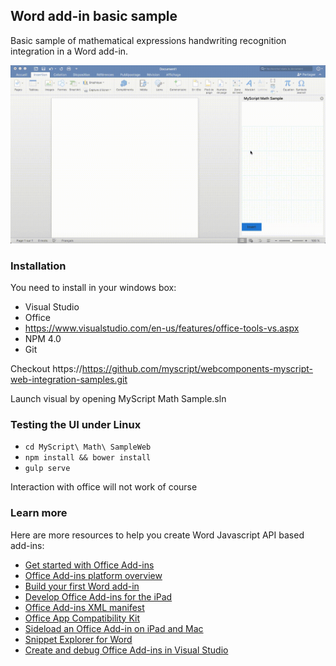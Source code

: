 ## Word add-in basic sample

Basic sample of mathematical expressions handwriting recognition integration in a Word add-in.

![](word-addin.gif)

### Installation
You need to install in your windows box:
- Visual Studio
- Office
- https://www.visualstudio.com/en-us/features/office-tools-vs.aspx
- NPM 4.0
- Git

Checkout https://https://github.com/myscript/webcomponents-myscript-web-integration-samples.git

Launch visual by opening MyScript Math Sample.sln

### Testing the UI under Linux

* `cd MyScript\ Math\ SampleWeb`
* `npm install && bower install`
* `gulp serve`

Interaction with office will not work of course

### Learn more

Here are more resources to help you create Word Javascript API based add-ins:

* [Get started with Office Add-ins](https://dev.office.com/getting-started/addins)
* [Office Add-ins platform overview](https://dev.office.com/docs/add-ins/overview/office-add-ins)
* [Build your first Word add-in](https://dev.office.com/docs/add-ins/word/word-add-ins)
* [Develop Office Add-ins for the iPad](https://github.com/OfficeDev/office-js-docs/blob/master/docs/develop/develop-office-add-ins-for-the-ipad.md)
* [Office Add-ins XML manifest](http://dev.office.com/docs/add-ins/overview/add-in-manifests)
* [Office App Compatibility Kit ](https://www.microsoft.com/en-us/download/details.aspx?id=46831)
* [Sideload an Office Add-in on iPad and Mac](http://dev.office.com/docs/add-ins/testing/sideload-an-office-add-in-on-ipad-and-mac)
* [Snippet Explorer for Word](http://officesnippetexplorer.azurewebsites.net/#/snippets/word)
* [Create and debug Office Add-ins in Visual Studio](http://dev.office.com/docs/add-ins/get-started/create-and-debug-office-add-ins-in-visual-studio)